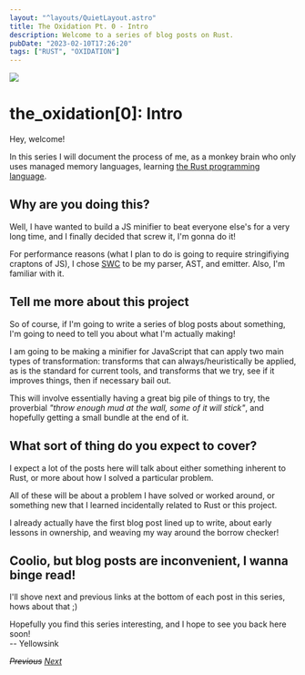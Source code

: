 ```yaml
---
layout: "^layouts/QuietLayout.astro"
title: The Oxidation Pt. 0 - Intro
description: Welcome to a series of blog posts on Rust.
pubDate: "2023-02-10T17:26:20"
tags: ["RUST", "OXIDATION"]
---
```


<img src="/sink/quiet_oxidation_banner.svg" class="max-w-200" />

# the_oxidation[0]: Intro

Hey, welcome!

In this series I will document the process of me, as a monkey brain
who only uses managed memory languages, learning [the Rust programming language](https://www.rust-lang.org/).

## Why are you doing this?

Well, I have wanted to build a JS minifier to beat everyone else's for a very long time,
and I finally decided that screw it, I'm gonna do it!

For performance reasons (what I plan to do is going to require stringifiying craptons of JS),
I chose [SWC](https://swc.rs) to be my parser, AST, and emitter. Also, I'm familiar with it.

## Tell me more about this project

So of course, if I'm going to write a series of blog posts about something,
I'm going to need to tell you about what I'm actually making!

I am going to be making a minifier for JavaScript that can apply two main types of transformation:
transforms that can always/heuristically be applied,
as is the standard for current tools,
and transforms that we try, see if it improves things, then if necessary bail out.

This will involve essentially having a great big pile of things to try,
the proverbial *"throw enough mud at the wall, some of it will stick"*,
and hopefully getting a small bundle at the end of it.

## What sort of thing do you expect to cover?

I expect a lot of the posts here will talk about either something inherent to Rust,
or more about how I solved a particular problem.

All of these will be about a problem I have solved or worked around,
or something new that I learned incidentally related to Rust or this project.

I already actually have the first blog post lined up to write,
about early lessons in ownership, and weaving my way around the borrow checker!

## Coolio, but blog posts are inconvenient, I wanna binge read!

I'll shove next and previous links at the bottom of each post in this series, hows about that ;)

Hopefully you find this series interesting, and I hope to see you back here soon!  
 -- Yellowsink

~~*Previous*~~
[*Next*](oxidation-1)